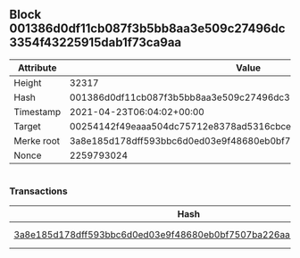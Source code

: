 ## Block 001386d0df11cb087f3b5bb8aa3e509c27496dc3354f43225915dab1f73ca9aa

Attribute | Value
--- | ---
Height | 32317
Hash | 001386d0df11cb087f3b5bb8aa3e509c27496dc3354f43225915dab1f73ca9aa
Timestamp | 2021-04-23T06:04:02+00:00
Target | 00254142f49eaaa504dc75712e8378ad5316cbcead634704b3734b6271167cc4
Merke root | 3a8e185d178dff593bbc6d0ed03e9f48680eb0bf7507ba226aa13a9e17133b34
Nonce | 2259793024

```

```

### Transactions

Hash | Amount
--- | ---
[3a8e185d178dff593bbc6d0ed03e9f48680eb0bf7507ba226aa13a9e17133b34](3a8e185d178dff593bbc6d0ed03e9f48680eb0bf7507ba226aa13a9e17133b34.md) | 10.00000000 SKEPTI 
